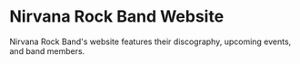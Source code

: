 # Nirvana Rock Band Website
 Nirvana Rock Band's website features their discography, upcoming events, and band members.
